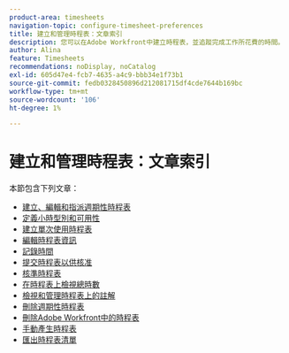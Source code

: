 ```yaml
---
product-area: timesheets
navigation-topic: configure-timesheet-preferences
title: 建立和管理時程表：文章索引
description: 您可以在Adobe Workfront中建立時程表，並追蹤完成工作所花費的時間。 在下列文章中瞭解有關建立、編輯和管理時程表的詳細資訊。
author: Alina
feature: Timesheets
recommendations: noDisplay, noCatalog
exl-id: 605d47e4-fcb7-4635-a4c9-bbb34e1f73b1
source-git-commit: fedb0328450896d212081715df4cde7644b169bc
workflow-type: tm+mt
source-wordcount: '106'
ht-degree: 1%

---
```


# 建立和管理時程表：文章索引

<!-- Audited: 4/2025 -->

本節包含下列文章：

* [建立、編輯和指派週期性時程表](../../timesheets/create-and-manage-timesheets/create-timesheet-profiles.md)
* [定義小時型別和可用性](../../timesheets/create-and-manage-timesheets/define-hour-types-and-availability.md)
* [建立單次使用時程表](../../timesheets/create-and-manage-timesheets/create-tmshts.md)
* [編輯時程表資訊](../../timesheets/create-and-manage-timesheets/edit-timesheets.md)
* [記錄時間](../../timesheets/create-and-manage-timesheets/log-time.md)
* [提交時程表以供核准](../../timesheets/create-and-manage-timesheets/submit-timesheet-for-approval.md)
* [核準時程表](../../timesheets/create-and-manage-timesheets/timesheet-approvals.md)
* [在時程表上檢視總時數](../../timesheets/create-and-manage-timesheets/view-total-hours-timesheets.md)
* [檢視和管理時程表上的註解](../../timesheets/create-and-manage-timesheets/view-and-manage-comments-timesheets.md)
* [刪除週期性時程表](../../timesheets/create-and-manage-timesheets/delete-timesheet-profiles.md)
* [刪除Adobe Workfront中的時程表](../../timesheets/create-and-manage-timesheets/delete-timesheets.md)
* [手動產生時程表](../../timesheets/create-and-manage-timesheets/manually-generate-timesheets.md)
* [匯出時程表清單](../../timesheets/create-and-manage-timesheets/export-timesheets.md)
